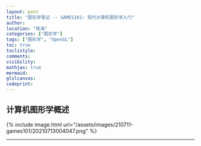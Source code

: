 ```yaml
---
layout: post
title: "图形学笔记 -- GAMES101: 现代计算机图形学入门"
author:
location: "珠海"
categories: ["图形学"]
tags: ["图形学", "OpenGL"]
toc: true
toclistyle:
comments:
visibility:
mathjax: true
mermaid:
glslcanvas:
codeprint:
---
```



## 计算机图形学概述

{% include image.html url="/assets/images/210711-games101/20210713004047.png" %}

<hr class='reviewline'/>
<p class='reviewtip'><script type='text/javascript' src='{% include relref.html url="/assets/reviewjs/blogs/2021-07-11-games101.md.js" %}'></script></p>
